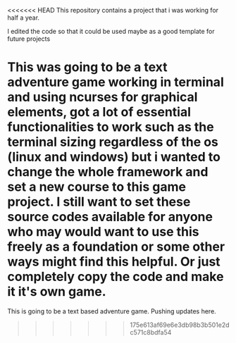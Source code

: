 <<<<<<< HEAD
This repository contains a project that i was working for half a year.

I edited the code so that it could be used maybe as a good template for future projects

This was going to be a text adventure game working in terminal and using ncurses for graphical elements, got a lot of essential functionalities to work such as the terminal sizing regardless of the os (linux and windows) but i wanted to change the whole framework and set a new course to this game project. I still want to set these source codes available for anyone who may would want to use this freely as a foundation or some other ways might find this helpful. Or just completely copy the code and make it it's own game.
=======
This is going to be a text based adventure game. Pushing updates here.
>>>>>>> 175e613af69e6e3db98b3b501e2dc571c8bdfa54
